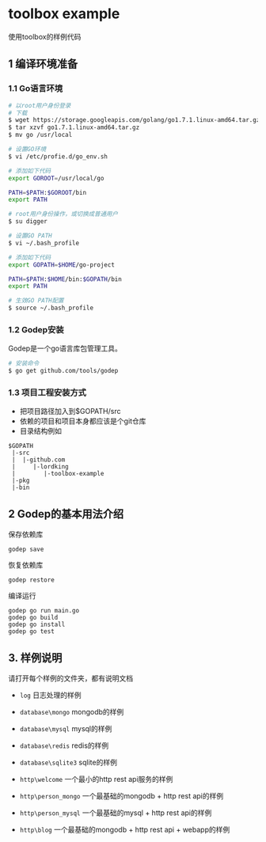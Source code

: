 toolbox example
===================

使用toolbox的样例代码

## 1 编译环境准备

### 1.1 Go语言环境

```bash
# 以root用户身份登录
# 下载
$ wget https://storage.googleapis.com/golang/go1.7.1.linux-amd64.tar.gz
$ tar xzvf go1.7.1.linux-amd64.tar.gz
$ mv go /usr/local

# 设置GO环境
$ vi /etc/profie.d/go_env.sh

# 添加如下代码
export GOROOT=/usr/local/go

PATH=$PATH:$GOROOT/bin
export PATH

# root用户身份操作，或切换成普通用户
$ su digger

# 设置GO PATH
$ vi ~/.bash_profile

# 添加如下代码
export GOPATH=$HOME/go-project

PATH=$PATH:$HOME/bin:$GOPATH/bin
export PATH

# 生效GO PATH配置
$ source ~/.bash_profile
```

### 1.2 Godep安装

Godep是一个go语言库包管理工具。

```bash
# 安装命令
$ go get github.com/tools/godep
```

### 1.3 项目工程安装方式

* 把项目路径加入到$GOPATH/src
* 依赖的项目和项目本身都应该是个git仓库
* 目录结构例如

```
$GOPATH
 |-src
 |  |-github.com
 |     |-lordking
 |        |-toolbox-example
 |-pkg
 |-bin

```

## 2 Godep的基本用法介绍


保存依赖库
```
godep save
```

恢复依赖库
```
godep restore
```

编译运行
```
godep go run main.go
godep go build
godep go install
godep go test
```

## 3. 样例说明

请打开每个样例的文件夹，都有说明文档

* `log` 日志处理的样例

* `database\mongo` mongodb的样例
* `database\mysql` mysql的样例
* `database\redis` redis的样例
* `database\sqlite3` sqlite的样例

* `http\welcome` 一个最小的http rest api服务的样例
* `http\person_mongo` 一个最基础的mongodb + http rest api的样例
* `http\person_mysql` 一个最基础的mysql + http rest api的样例
* `http\blog` 一个最基础的mongodb + http rest api + webapp的样例
